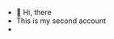 - 👋 Hi, there
- This is my second account
- 

<!---
3Kxr/3Kxr is a ✨ special ✨ repository because its `README.md` (this file) appears on your GitHub profile.
You can click the Preview link to take a look at your changes.
--->
